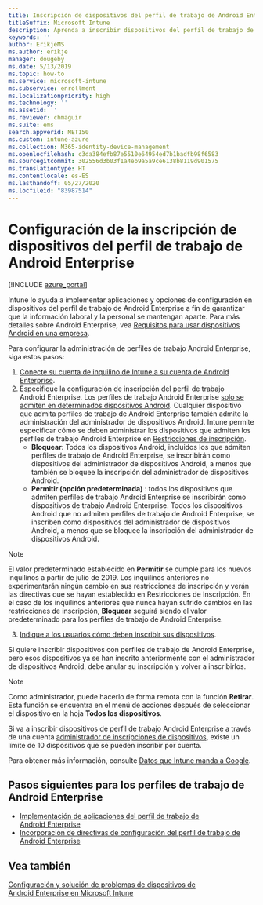 ```yaml
---
title: Inscripción de dispositivos del perfil de trabajo de Android Enterprise en Intune
titleSuffix: Microsoft Intune
description: Aprenda a inscribir dispositivos del perfil de trabajo de Android Enterprise en Intune.
keywords: ''
author: ErikjeMS
ms.author: erikje
manager: dougeby
ms.date: 5/13/2019
ms.topic: how-to
ms.service: microsoft-intune
ms.subservice: enrollment
ms.localizationpriority: high
ms.technology: ''
ms.assetid: ''
ms.reviewer: chmaguir
ms.suite: ems
search.appverid: MET150
ms.custom: intune-azure
ms.collection: M365-identity-device-management
ms.openlocfilehash: c3da384efb87e5510e64954ed7b1badfb98f6583
ms.sourcegitcommit: 302556d3b03f1a4eb9a5a9ce6138b8119d901575
ms.translationtype: HT
ms.contentlocale: es-ES
ms.lasthandoff: 05/27/2020
ms.locfileid: "83987514"
---
```

# <a name="set-up-enrollment-of-android-enterprise-work-profile-devices"></a>Configuración de la inscripción de dispositivos del perfil de trabajo de Android Enterprise

[!INCLUDE [azure_portal](../includes/azure_portal.md)]

Intune lo ayuda a implementar aplicaciones y opciones de configuración en dispositivos del perfil de trabajo de Android Enterprise a fin de garantizar que la información laboral y la personal se mantengan aparte. Para más detalles sobre Android Enterprise, vea [Requisitos para usar dispositivos Android en una empresa](https://support.google.com/work/android/answer/6174145?hl=en&ref_topic=6151012).

Para configurar la administración de perfiles de trabajo Android Enterprise, siga estos pasos:

1. [Conecte su cuenta de inquilino de Intune a su cuenta de Android Enterprise](connect-intune-android-enterprise.md).
2. Especifique la configuración de inscripción del perfil de trabajo Android Enterprise. Los perfiles de trabajo Android Enterprise [solo se admiten en determinados dispositivos Android](https://support.google.com/work/android/answer/6174145?hl=en&ref_topic=6151012%20style=%22target=new_window%22). Cualquier dispositivo que admita perfiles de trabajo de Android Enterprise también admite la administración del administrador de dispositivos Android. Intune permite especificar cómo se deben administrar los dispositivos que admiten los perfiles de trabajo Android Enterprise en [Restricciones de inscripción](enrollment-restrictions-set.md).
    - **Bloquear**:  Todos los dispositivos Android, incluidos los que admiten perfiles de trabajo de Android Enterprise, se inscribirán como dispositivos del administrador de dispositivos Android, a menos que también se bloquee la inscripción del administrador de dispositivos Android. 
    - **Permitir (opción predeterminada)** : todos los dispositivos que admiten perfiles de trabajo Android Enterprise se inscribirán como dispositivos de trabajo Android Enterprise. Todos los dispositivos Android que no admiten perfiles de trabajo de Android Enterprise, se inscriben como dispositivos del administrador de dispositivos Android, a menos que se bloquee la inscripción del administrador de dispositivos Android. 
> [!NOTE]
> El valor predeterminado establecido en **Permitir** se cumple para los nuevos inquilinos a partir de julio de 2019. Los inquilinos anteriores no experimentarán ningún cambio en sus restricciones de inscripción y verán las directivas que se hayan establecido en Restricciones de Inscripción. En el caso de los inquilinos anteriores que nunca hayan sufrido cambios en las restricciones de inscripción, **Bloquear** seguirá siendo el valor predeterminado para los perfiles de trabajo de Android Enterprise.

3. [Indique a los usuarios cómo deben inscribir sus dispositivos](../user-help/enroll-device-android-work-profile.md).  

Si quiere inscribir dispositivos con perfiles de trabajo de Android Enterprise, pero esos dispositivos ya se han inscrito anteriormente con el administrador de dispositivos Android, debe anular su inscripción y volver a inscribirlos.
> [!NOTE]
> Como administrador, puede hacerlo de forma remota con la función **Retirar**. Esta función se encuentra en el menú de acciones después de seleccionar el dispositivo en la hoja **Todos los dispositivos**.

Si va a inscribir dispositivos de perfil de trabajo Android Enterprise a través de una cuenta [administrador de inscripciones de dispositivos](device-enrollment-manager-enroll.md), existe un límite de 10 dispositivos que se pueden inscribir por cuenta.

Para obtener más información, consulte [Datos que Intune manda a Google](../protect/data-intune-sends-to-google.md).

## <a name="next-steps-for-android-enterprise-work-profiles"></a>Pasos siguientes para los perfiles de trabajo de Android Enterprise
- [Implementación de aplicaciones del perfil de trabajo de Android Enterprise](../apps/apps-add-android-for-work.md)
- [Incorporación de directivas de configuración del perfil de trabajo de Android Enterprise](../configuration/device-profiles.md)

## <a name="see-also"></a>Vea también

[Configuración y solución de problemas de dispositivos de Android Enterprise en Microsoft Intune](https://support.microsoft.com/help/4476974)
